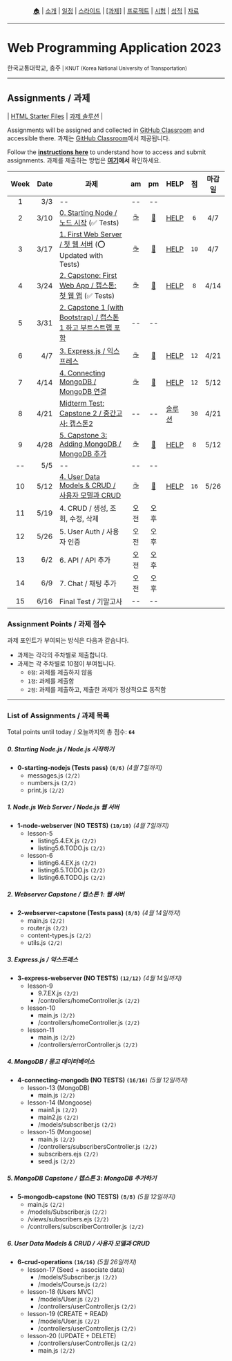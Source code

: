 <p id="menu" align="center">
  <a href="https://ut-nodejs.github.io" title="Home">🏠</a> |
  <a href="about.html" title="About">소개</a> |
  <a href="/schedule.html" title="Schedule">일정</a> |
  <a href="/slides.html" title="Slides">스라이드</a> |
  <a href="/assignments.html" title="Assignments"><u>[과제]</u></a> |
  <a href="/project.html" title="Project">프로젝트</a> |
  <a href="/tests.html" title="Tests">시험</a> |
  <a href="/grading.html" title="Grading">성적</a> |
  <a href="/resources.html" title="Resources">자료</a>
  <!-- <a href="https://pollev.com/aarons007" title="PollEverywhere">설문↗️</a> -->
</p>

---

# Web Programming Application 2023

<p>한국교통대학교, 충주<small> | KNUT (Korea National University of Transportation)</small></p>

---

## Assignments / 과제

| [HTML Starter Files](https://github.com/ut-nodejs/html-starter-files) | [과제 솔루션](https://github.com/ut-nodejs/assignment-solutions) |

Assignments will be assigned and collected in [GitHub Classroom](https://github.com/ut-nodejs) and accessible there. 과제는 [GitHub Classroom](https://github.com/ut-nodejs)에서 제공됩니다.

Follow the **[instructions here](/instructions.html)** to understand how to access and submit assignments. 과제를 제출하는 방법은 **[여기](/instructions.html)에서** 확인하세요.

<!-- | GitHub Classroom (과제) | [오전](https://classroom.github.com/classrooms/126310482-2023sp-259122-1-am) | [오후](https://classroom.github.com/classrooms/126310482-2023sp-259122-2-pm) -->

| Week | Date | 과제                                                                                                                |                      am                       |                      pm                       | HELP                                                        |  점  | 마감일 |
| :--: | ---: | ------------------------------------------------------------------------------------------------------------------- | :-------------------------------------------: | :-------------------------------------------: | ----------------------------------------------------------- | :--: | :----: |
|  1   |  3/3 | --                                                                                                                  |                      --                       |                      --                       |                                                             |
|  2   | 3/10 | [0. Starting Node / 노드 시작](https://github.com/ut-nodejs/0-starting-nodejs) (✅ Tests)                           | [☕](https://classroom.github.com/a/ufXcgZ68) | [🍔](https://classroom.github.com/a/YeQuxwK6) | [HELP](https://github.com/orgs/ut-nodejs/discussions/1)     | `6`  |  4/7   |
|  3   | 3/17 | [1. First Web Server / 첫 웹 서버](https://github.com/ut-nodejs/1-node-webserver-start) (⭕ Updated with Tests)     | [☕](https://classroom.github.com/a/poWHzDMH) | [🍔](https://classroom.github.com/a/Fyol0_-I) | [HELP](https://github.com/orgs/ut-nodejs/discussions/2)     | `10` |  4/7   |
|  4   | 3/24 | [2. Capstone: First Web App / 캡스톤: 첫 웹 앱](https://github.com/ut-nodejs/2-webserver-capstone) (✅ Tests)       | [☕](https://classroom.github.com/a/TJpdR0C3) | [🍔](https://classroom.github.com/a/F4nLnLQw) | [HELP](https://github.com/orgs/ut-nodejs/discussions/3)     | `8`  |  4/14  |
|  5   | 3/31 | [2. Capstone 1 (with Bootstrap) / 캡스톤 1 하고 부트스트랩 포함](https://github.com/ut-nodejs/3-bootstrap-practice) |                      --                       |                      --                       |                                                             |      |        |
|  6   |  4/7 | [3. Express.js / 익스프레스](https://github.com/ut-nodejs/3-express-webserver)                                      | [☕](https://classroom.github.com/a/rmcCIOLs) | [🍔](https://classroom.github.com/a/PS97F3y2) | [HELP](https://github.com/orgs/ut-nodejs/discussions/4)     | `12` |  4/21  |
|  7   | 4/14 | [4. Connecting MongoDB / MongoDB 연결](https://github.com/ut-nodejs/4-connecting-mongodb)                           | [☕](https://classroom.github.com/a/WlIOQuYe) | [🍔](https://classroom.github.com/a/HW6fxILP) | [HELP](https://github.com/orgs/ut-nodejs/discussions/5)     | `12` |  5/12  |
|  8   | 4/21 | [Midterm Test: Capstone 2 / 중간고사: 캡스톤2](https://github.com/ut-nodejs/midterm-test)                           |                      --                       |                      --                       | [솔루션](https://github.com/ut-nodejs/assignment-solutions) | `30` |  4/21  |
|  9   | 4/28 | [5. Capstone 3: Adding MongoDB / MongoDB 추가](https://github.com/ut-nodejs/5-mongodb-capstone)                     | [☕](https://classroom.github.com/a/v0fVqeZI) | [🍔](https://classroom.github.com/a/wX75l5Lj) | [HELP](https://github.com/orgs/ut-nodejs/discussions/6)     | `8`  |  5/12  |
|  --  |  5/5 | --                                                                                                                  |                      --                       |                      --                       |                                                             |      |        |
|  10  | 5/12 | [4. User Data Models & CRUD / 사용자 모델과 CRUD](https://github.com/ut-nodejs/6-crud-operations)                   | [☕](https://classroom.github.com/a/is-vbBM_) | [🍔](https://classroom.github.com/a/Q0S0uHH3) | [HELP](https://github.com/orgs/ut-nodejs/discussions/7)     | `16` |  5/26  |
|  11  | 5/19 | 4. CRUD / 생성, 조회, 수정, 삭제                                                                                    |                     오전                      |                     오후                      |                                                             |
|  12  | 5/26 | 5. User Auth / 사용자 인증                                                                                          |                     오전                      |                     오후                      |
|  13  |  6/2 | 6. API / API 추가                                                                                                   |                     오전                      |                     오후                      |
|  14  |  6/9 | 7. Chat / 채팅 추가                                                                                                 |                     오전                      |                     오후                      |
|  15  | 6/16 | Final Test / 기말고사                                                                                               |                      --                       |                      --                       |

### Assignment Points / 과제 점수

과제 포인트가 부여되는 방식은 다음과 같습니다.

- 과제는 각각의 주차별로 제출합니다.
- 과제는 각 주차별로 10점이 부여됩니다.
  - `0점`: 과제를 제출하지 않음
  - `1점`: 과제를 제출함
  - `2점`: 과제를 제출하고, 제출한 과제가 정상적으로 동작함

---

### List of Assignments / 과제 목록

Total points until today / 오늘까지의 총 점수: **`64`**

##### 0. Starting Node.js / Node.js 시작하기

- **0-starting-nodejs (Tests pass) `(6/6)`** _(4월 7일까지)_
  - messages.js `(2/2)`
  - numbers.js `(2/2)`
  - print.js `(2/2)`

##### 1. Node.js Web Server / Node.js 웹 서버

- **1-node-webserver (NO TESTS) `(10/10)`** _(4월 7일까지)_
  - lesson-5
    - listing5.4.EX.js `(2/2)`
    - listing5.6.TODO.js `(2/2)`
  - lesson-6
    - listing6.4.EX.js `(2/2)`
    - listing6.5.TODO.js `(2/2)`
    - listing6.6.TODO.js `(2/2)`

##### 2. Webserver Capstone / 캡스톤 1: 웹 서버

- **2-webserver-capstone (Tests pass) `(8/8)`** _(4월 14일까지)_
  - main.js `(2/2)`
  - router.js `(2/2)`
  - content-types.js `(2/2)`
  - utils.js `(2/2)`

##### 3. Express.js / 익스프레스

- **3-express-webserver (NO TESTS) `(12/12)`** _(4월 14일까지)_
  - lesson-9
    - 9.7.EX.js `(2/2)`
    - /controllers/homeController.js `(2/2)`
  - lesson-10
    - main.js `(2/2)`
    - /controllers/homeController.js `(2/2)`
  - lesson-11
    - main.js `(2/2)`
    - /controllers/errorController.js `(2/2)`

##### 4. MongoDB / 몽고 데이터베이스

- **4-connecting-mongodb (NO TESTS) `(16/16)`** _(5월 12일까지)_
  - lesson-13 (MongoDB)
    - main.js `(2/2)`
  - lesson-14 (Mongoose)
    - main1.js `(2/2)`
    - main2.js `(2/2)`
    - /models/subscriber.js `(2/2)`
  - lesson-15 (Mongoose)
    - main.js `(2/2)`
    - /controllers/subscribersController.js `(2/2)`
    - subscribers.ejs `(2/2)`
    - seed.js `(2/2)`

##### 5. MongoDB Capstone / 캡스톤 3: MongoDB 추가하기

- **5-mongodb-capstone (NO TESTS) `(8/8)`** _(5월 12일까지)_
  - main.js `(2/2)`
  - /models/Subscriber.js `(2/2)`
  - /views/subscribers.ejs `(2/2)`
  - /controllers/subscriberController.js `(2/2)`

##### 6. User Data Models & CRUD / 사용자 모델과 CRUD

- **6-crud-operations `(16/16)`** _(5월 26일까지)_
  - lesson-17 (Seed + associate data)
    - /models/Subscriber.js `(2/2)`
    - /models/Course.js `(2/2)`
  - lesson-18 (Users MVC)
    - /models/User.js `(2/2)`
    - /controllers/userController.js `(2/2)`
  - lesson-19 (CREATE + READ)
    - /models/User.js `(2/2)`
    - /controllers/userController.js `(2/2)`
  - lesson-20 (UPDATE + DELETE)
    - /controllers/userController.js `(2/2)`
    - main.js `(2/2)`
